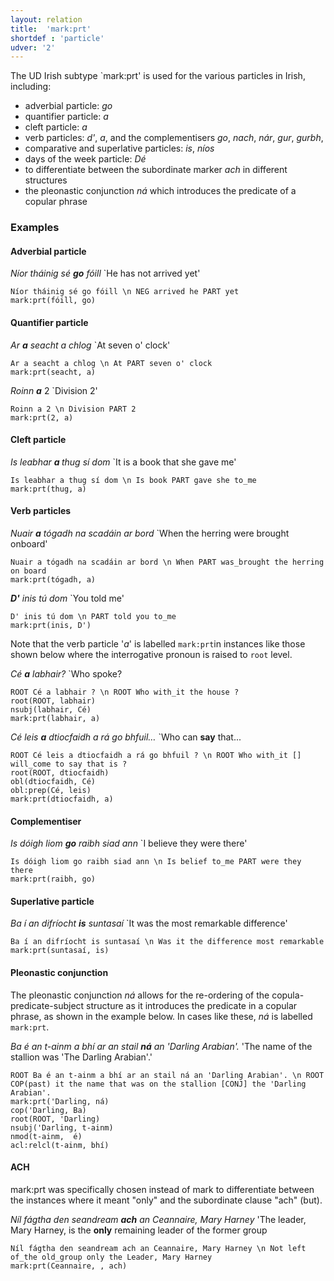 ```yaml
---
layout: relation
title:  'mark:prt'
shortdef : 'particle'
udver: '2'
---
```


The UD Irish subtype `mark:prt' is used for the various particles in Irish, including:

* adverbial particle: _go_
* quantifier particle: _a_
* cleft particle: _a_
* verb particles: _d'_, _a_, and the complementisers _go_, _nach_, _nár_, _gur_, _gurbh_, 
* comparative and superlative particles: _is_, _níos_
* days of the week particle: _Dé_
* to differentiate between the subordinate marker _ach_ in different structures 
* the pleonastic conjunction _ná_ which introduces the predicate of a copular phrase


### Examples

#### Adverbial particle

_Níor tháinig sé <b>go</b> fóill_ `He has not arrived yet'
~~~ sdparse
Níor tháinig sé go fóill \n NEG arrived he PART yet
mark:prt(fóill, go)
~~~ 

#### Quantifier particle

_Ar <b>a</b> seacht a chlog_ `At seven o' clock'

~~~ sdparse
Ar a seacht a chlog \n At PART seven o' clock
mark:prt(seacht, a)
~~~

_Roinn <b>a</b>_ 2 `Division 2'

~~~ sdparse
Roinn a 2 \n Division PART 2
mark:prt(2, a)
~~~

#### Cleft particle

_Is leabhar <b>a </b>thug sí dom_ `It is a book that she gave me'

~~~ sdparse
Is leabhar a thug sí dom \n Is book PART gave she to_me
mark:prt(thug, a)
~~~


#### Verb particles

_Nuair <b>a</b> tógadh na scadáin ar bord_ `When the herring were brought onboard'

~~~ sdparse
Nuair a tógadh na scadáin ar bord \n When PART was_brought the herring on board
mark:prt(tógadh, a)
~~~

_<b>D'</b> inis tú dom_ `You told me'

~~~ sdparse
D' inis tú dom \n PART told you to_me
mark:prt(inis, D')
~~~

Note that the verb particle '_a_' is labelled `mark:prt`in instances like those shown below where the interrogative pronoun is raised to `root` level.

_Cé <b>a</b> labhair?_ `Who spoke?

~~~ sdparse
ROOT Cé a labhair ? \n ROOT Who with_it the house ?
root(ROOT, labhair)
nsubj(labhair, Cé)
mark:prt(labhair, a)
~~~

_Cé leis <b>a</b> dtiocfaidh a rá go bhfuil…_ `Who can <b>say</b> that...

~~~ sdparse
ROOT Cé leis a dtiocfaidh a rá go bhfuil ? \n ROOT Who with_it [] will_come to say that is ?
root(ROOT, dtiocfaidh)
obl(dtiocfaidh, Cé)
obl:prep(Cé, leis)
mark:prt(dtiocfaidh, a)
~~~

#### Complementiser

_Is dóigh liom <b>go</b> raibh siad ann_ `I believe they were there'

~~~ sdparse
Is dóigh liom go raibh siad ann \n Is belief to_me PART were they there
mark:prt(raibh, go)
~~~

#### Superlative particle

_Ba í an difríocht <b>is</b> suntasaí_ `It was the most remarkable difference'

~~~ sdparse
Ba í an difríocht is suntasaí \n Was it the difference most remarkable
mark:prt(suntasaí, is)
~~~

#### Pleonastic conjunction

The pleonastic conjunction _ná_ allows for the re-ordering of the copula-predicate-subject structure as it introduces the predicate in a copular phrase, as shown in the example below. In cases like these, _ná_ is labelled `mark:prt`.

_Ba é an t-ainm a bhí ar an stail <b>ná</b> an 'Darling Arabian'._ 'The name of the stallion was 'The Darling Arabian'.'

~~~ sdparse
ROOT Ba é an t-ainm a bhí ar an stail ná an 'Darling Arabian'. \n ROOT COP(past) it the name that was on the stallion [CONJ] the 'Darling Arabian'.
mark:prt('Darling, ná)
cop('Darling, Ba)
root(ROOT, 'Darling)
nsubj('Darling, t-ainm)
nmod(t-ainm,  é)
acl:relcl(t-ainm, bhí)
~~~

#### ACH

mark:prt was specifically chosen instead of mark to differentiate between the instances where it meant "only" and the subordinate clause "ach" (but).

_Níl fágtha den seandream <b>ach</b> an Ceannaire, Mary Harney_ 'The leader, Mary Harney, is the <b>only</b> remaining leader of the former group

~~~ sdparse
Níl fágtha den seandream ach an Ceannaire, Mary Harney \n Not left of_the old_group only the Leader, Mary Harney
mark:prt(Ceannaire, , ach)
~~~
<!-- Interlanguage links updated Po 6. listopadu 2023, 21:43:02 CET -->
